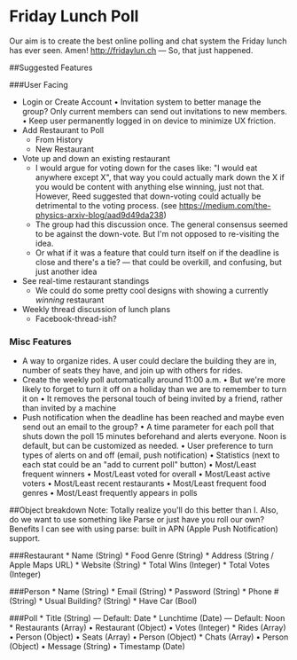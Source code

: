 Friday Lunch Poll
=========

Our aim is to create the best online polling and chat system the Friday lunch has ever seen. Amen!
http://fridaylun.ch — So, that just happened.

##Suggested Features

###User Facing
* Login or Create Account
	• Invitation system to better manage the group? Only current members can send out invitations to new members.
	• Keep user permanently logged in on device to minimize UX friction.
* Add Restaurant to Poll
	* From History
	* New Restaurant
* Vote up and down an existing restaurant
	* I would argue for voting down for the cases like: "I would eat anywhere except X", that way you could actually mark down the X if you would be content with anything else winning, just not that. 
		However, Reed suggested that down-voting could actually be detrimental to the voting process. (see https://medium.com/the-physics-arxiv-blog/aad9d49da238)
	* The group had this discussion once. The general consensus seemed to be against the down-vote. But I'm not opposed to re-visiting the idea.
	* Or what if it was a feature that could turn itself on if the deadline is close and there's a tie? — that could be overkill, and confusing, but just another idea
* See real-time restaurant standings
	* We could do some pretty cool designs with showing a currently *winning* restaurant 
* Weekly thread discussion of lunch plans
	* Facebook-thread-ish?

### Misc Features
* A way to organize rides. A user could declare the building they are in, number of seats they have, and join up with others for rides.
* Create the weekly poll automatically around 11:00 a.m.
	• But we're more likely to forget to turn it off on a holiday than we are to remember to turn it on
	• It removes the personal touch of being invited by a friend, rather than invited by a machine
* Push notification when the deadline has been reached and maybe even send out an email to the group?
	• A time parameter for each poll that shuts down the poll 15 minutes beforehand and alerts everyone. Noon is default, but can be customized as needed.
	• User preference to turn types of alerts on and off (email, push notification)
• Statistics (next to each stat could be an "add to current poll" button)
	• Most/Least frequent winners
	• Most/Least voted for overall
	• Most/Least active voters
	• Most/Least recent restaurants
	• Most/Least frequent food genres
	• Most/Least frequently appears in polls

##Object breakdown
Note: Totally realize you'll do this better than I. Also, do we want to use something like Parse or just have you roll our own? Benefits I can see with using parse: built in APN (Apple Push Notification) support.

###Restaurant
	* Name (String)
	* Food Genre (String)
	* Address (String / Apple Maps URL)
	* Website (String)
	* Total Wins (Integer)
	* Total Votes (Integer)

###Person
	* Name (String)
	* Email (String)
	* Password (String)
	* Phone # (String)
	* Usual Building? (String)
	* Have Car (Bool)
	
###Poll
	* Title (String) — Default: Date
	* Lunchtime (Date) — Default: Noon
	* Restaurants (Array)
		• Restaurant (Object)
		• Votes (Integer)
	* Rides (Array)
		• Person (Object)
		• Seats (Array)
			• Person (Object)
	* Chats (Array)
		• Person (Object)
		• Message (String)
		• Timestamp (Date)